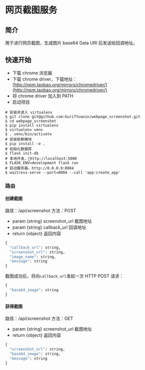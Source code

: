 # 网页截图服务

## 简介
用于进行网页截图，生成图片 base64 Data URI 后发送给回调地址。

## 快速开始

+ 下载 chrome 浏览器
+ 下载 chrome driver，下载地址：[http://npm.taobao.org/mirrors/chromedriver/](http://npm.taobao.org/mirrors/chromedriver/)
+ 将 chrome driver 加入到 PATH
+ 启动项目
```shell
# 安装并进入 virtualenv
$ git clone git@github.com:GurifYuanin/webpage_screenshot.git
$ cd webpage_screenshot
$ pip install virtualenv
$ virtualenv venv
$ . venv/bin/activate
# 安装依赖模块
$ pip install -e .
# 初始化数据库
$ flask init-db
# 本地开发，http://localhost:5000
$ FLASK_ENV=development flask run
# 启动服务器，http://0.0.0.0:8084
$ waitress-serve --port=8084 --call 'app:create_app'
```

### 路由

#### 创建截图
路径：/api/screenshot
方法：POST
+ param {string} screenshot_url 截图地址
+ param {string} callback_url 回调地址
+ return {object} 返回内容
```python
{
  "callback_url": string,
  "screenshot_url": string,
  "image_name": string,
  "message": string
}
```
截图成功后，将向`callback_url`发起一次 HTTP POST 请求：
```python
{
  "base64_image": string
}
```

#### 获得截图
路径：/api/screenshot
方法：GET
+ param {string} screenshot_url 截图地址
+ return {object} 返回内容
```python
{
  "screenshot_url": string,
  "base64_image": string,
  "message": string
}
```